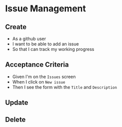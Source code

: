 # Issue Management

## Create

- As a github user
- I want to be able to add an issue
- So that I can track my working progress

## Acceptance Criteria

- Given I'm on the `Issues` screen
- When I click on `New issue`
- Then I see the form with the `Title` and `Description`

## Update

## Delete
